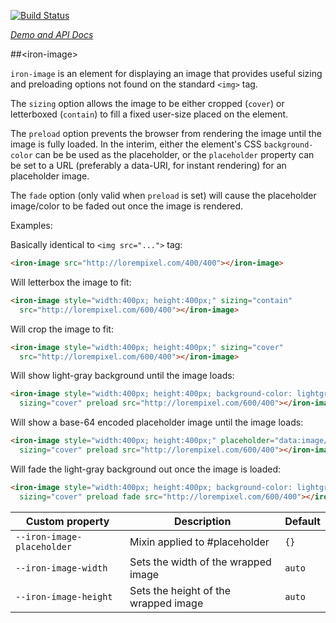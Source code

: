 
<!---

This README is automatically generated from the comments in these files:
iron-image.html

Edit those files, and our readme bot will duplicate them over here!
Edit this file, and the bot will squash your changes :)

The bot does some handling of markdown. Please file a bug if it does the wrong
thing! https://github.com/PolymerLabs/tedium/issues

-->

[![Build Status](https://travis-ci.org/PolymerElements/iron-image.svg?branch=master)](https://travis-ci.org/PolymerElements/iron-image)

_[Demo and API Docs](https://elements.polymer-project.org/elements/iron-image)_


##&lt;iron-image&gt;

`iron-image` is an element for displaying an image that provides useful sizing and
preloading options not found on the standard `<img>` tag.

The `sizing` option allows the image to be either cropped (`cover`) or
letterboxed (`contain`) to fill a fixed user-size placed on the element.

The `preload` option prevents the browser from rendering the image until the
image is fully loaded.  In the interim, either the element's CSS `background-color`
can be be used as the placeholder, or the `placeholder` property can be
set to a URL (preferably a data-URI, for instant rendering) for an
placeholder image.

The `fade` option (only valid when `preload` is set) will cause the placeholder
image/color to be faded out once the image is rendered.

Examples:

  Basically identical to `<img src="...">` tag:

```html
<iron-image src="http://lorempixel.com/400/400"></iron-image>
```

  Will letterbox the image to fit:

```html
<iron-image style="width:400px; height:400px;" sizing="contain"
  src="http://lorempixel.com/600/400"></iron-image>
```

  Will crop the image to fit:

```html
<iron-image style="width:400px; height:400px;" sizing="cover"
  src="http://lorempixel.com/600/400"></iron-image>
```

  Will show light-gray background until the image loads:

```html
<iron-image style="width:400px; height:400px; background-color: lightgray;"
  sizing="cover" preload src="http://lorempixel.com/600/400"></iron-image>
```

  Will show a base-64 encoded placeholder image until the image loads:

```html
<iron-image style="width:400px; height:400px;" placeholder="data:image/gif;base64,..."
  sizing="cover" preload src="http://lorempixel.com/600/400"></iron-image>
```

  Will fade the light-gray background out once the image is loaded:

```html
<iron-image style="width:400px; height:400px; background-color: lightgray;"
  sizing="cover" preload fade src="http://lorempixel.com/600/400"></iron-image>
```

| Custom property | Description | Default |
| --- | --- | --- |
| `--iron-image-placeholder` | Mixin applied to #placeholder | `{}` |
| `--iron-image-width` | Sets the width of the wrapped image | `auto` |
| `--iron-image-height` | Sets the height of the wrapped image | `auto` |



